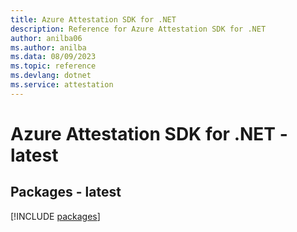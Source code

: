 ```yaml
---
title: Azure Attestation SDK for .NET
description: Reference for Azure Attestation SDK for .NET
author: anilba06
ms.author: anilba
ms.data: 08/09/2023
ms.topic: reference
ms.devlang: dotnet
ms.service: attestation
---
```

# Azure Attestation SDK for .NET - latest
## Packages - latest
[!INCLUDE [packages](attestation-index.md)]